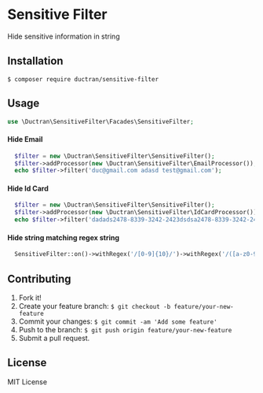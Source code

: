 # Sensitive Filter
Hide sensitive information in string

## Installation
`$ composer require ductran/sensitive-filter`

## Usage

```PHP
use \Ductran\SensitiveFilter\Facades\SensitiveFilter;
```
#### Hide Email
```PHP
  $filter = new \Ductran\SensitiveFilter\SensitiveFilter();
  $filter->addProcessor(new \Ductran\SensitiveFilter\EmailProcessor());
  echo $filter->filter('duc@gmail.com adasd test@gmail.com');
```
  
#### Hide Id Card
```PHP
  $filter = new \Ductran\SensitiveFilter\SensitiveFilter();
  $filter->addProcessor(new \Ductran\SensitiveFilter\IdCardProcessor());
  echo $filter->filter('dadads2478-8339-3242-2423dsdsa2478-8339-3242-2424');
  ```
  
#### Hide string matching regex string 
```PHP
  SensitiveFilter::on()->withRegex('/[0-9]{10}/')->withRegex('/([a-z0-9_-]{6,9})/')->filter('$$$^^^&[myp4ssw0rd] 0979306603');
  ```
## Contributing
1. Fork it!
2. Create your feature branch: `$ git checkout -b feature/your-new-feature`
3. Commit your changes: `$ git commit -am 'Add some feature'`
4. Push to the branch: `$ git push origin feature/your-new-feature`
5. Submit a pull request.

## License
MIT License

